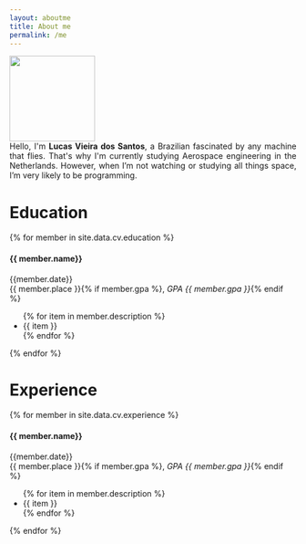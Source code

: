 ```yaml
---
layout: aboutme
title: About me
permalink: /me
---
```


<div class="container">
  
  <div class="row d-flex justify-content-center">
    <div class="col-12  p-0 " >
      <div class='row d-flex justify-content-center mt-2'>
        <img src="/assets/images/me.jpg" alt=""  class="profile_pic" style="width:150px;height: 150px">
      </div>
    </div>
  </div>
  
   
  <div class="row mt-3 d-flex justify-content-center">
    <div class="col-12 col-md-6 p-0" >
      <div class='row d-flex justify-content-around px-5 mx-1'>
        <a  href="https://github.com/iamlucassantos" title="GitHub" target="\_blank"><i class="fa fa-github fa-lg" aria-hidden="true"></i></a>
        <a  href="https://www.linkedin.com/in/lucasvsantos/" title="LinkedIn" target="\_blank" ><i class="fa fa-linkedin fa-lg" aria-hidden="true"></i></a>
        <a  href="mailto:lucas6eng@gmail.com" title="Email" target="\_blank" ><i class="fa fa-envelope fa-lg" aria-hidden="true"></i></a>
        <a  href="{{ site.url }}/download/LucasSantosCV.pdf" title="Resume" target="\_blank"><i class="fa fa-paperclip fa-lg" aria-hidden="true"></i></a>
      </div>
    </div>
  </div>
</div>

  <div class="row mt-3 d-flex justify-content-center">
    <div class="col-12 " style=' text-align: justify;' >
      Hello, I'm <b>Lucas Vieira dos Santos</b>, a Brazilian fascinated by any machine that flies. That's why I'm currently studying Aerospace engineering in the Netherlands. However, when I’m not watching or studying all things space, I’m very likely to be programming.
      <!-- With Python, my go-to language, I've worked on many types of projects, such as engineering design, game development, and the creation of web applications. At the moment, I’m focusing on data science and how to use Python for Machine Learning. -->
    </div>
  </div>


<div class="container pt-4 mt-4">
<h1>Education</h1>

{% for member in site.data.cv.education %}
    <div class="col-12 p-4 mb-3 bg-dark rounded">
      <div class="row d-flex justify-content-between">
        <div class="col-12 col-md-7"><h4 class="p-0 m-0">{{ member.name}}</h4></div>
        <div class="col-12 col-md-5"><span class="text-muted float-md-right">{{member.date}}</span></div>
      </div>
      <span class="text-muted mb-2">{{ member.place }}{% if member.gpa %},<em class='small'> GPA {{ member.gpa }}</em>{% endif %}
      </span>
      <ul class="mt-2">
        {% for item in member.description %}
          <li>{{ item }}</li>
        {% endfor %}
      </ul>
    </div>
{% endfor %}

</div>
<div class="container mt-4">
    <h1>Experience</h1>
{% for member in site.data.cv.experience %}
    <div class="col-12 p-4 mb-3 bg-dark rounded">
      <div class="row d-flex justify-content-between">
        <div class="col-12 col-md-7"><h4 class="p-0 m-0">{{ member.name}}</h4></div>
        <div class="col-12 col-md-5"><span class="text-muted float-md-right">{{member.date}}</span></div>
      </div>
      <span class="text-muted">{{ member.place }}{% if member.gpa %},<em class='small'> GPA {{ member.gpa }}</em>{% endif %}
      </span>
      <ul class="mt-2">
        {% for item in member.description %}
          <li>{{ item }}</li>
        {% endfor %}
      </ul>
    </div>
{% endfor %}

</div>
